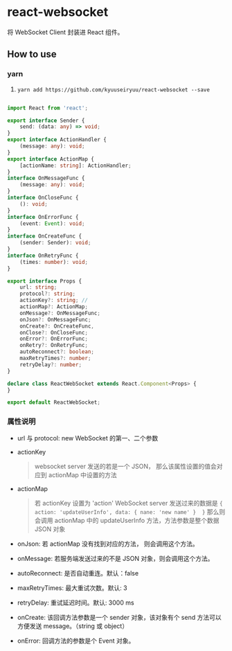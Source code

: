 # react-websocket
将 WebSocket Client 封装进 React 组件。

## How to use


### yarn
1. `yarn add https://github.com/kyuuseiryuu/react-websocket --save`

```typescript

import React from 'react';

export interface Sender {
    send: (data: any) => void;
}
export interface ActionHandler {
    (message: any): void;
}
export interface ActionMap {
    [actionName: string]: ActionHandler;
}
interface OnMessageFunc {
    (message: any): void;
}
interface OnCloseFunc {
    (): void;
}
interface OnErrorFunc {
    (event: Event): void;
}
interface OnCreateFunc {
    (sender: Sender): void;
}
interface OnRetryFunc {
    (times: number): void;
}

export interface Props {
    url: string;
    protocol?: string;
    actionKey?: string; // 
    actionMap?: ActionMap;
    onMessage?: OnMessageFunc;
    onJson?: OnMessageFunc;
    onCreate?: OnCreateFunc,
    onClose?: OnCloseFunc;
    onError?: OnErrorFunc;
    onRetry?: OnRetryFunc;
    autoReconnect?: boolean;
    maxRetryTimes?: number;
    retryDelay?: number;
}

declare class ReactWebSocket extends React.Component<Props> {
}

export default ReactWebSocket;

```

### 属性说明

- url 与 protocol: new WebSocket 的第一、二个参数
- actionKey
  > websocket server 发送的若是一个 JSON， 那么该属性设置的值会对应到 actionMap 中设置的方法

- actionMap
  > 若 actionKey 设置为 'action' WebSocket server 发送过来的数据是 `{ action: 'updateUserInfo', data: { nane: 'new name' }  }`
  > 那么则会调用 actionMap 中的 updateUserInfo 方法，方法参数是整个数据 JSON 对象
  
- onJson: 若 actionMap 没有找到对应的方法， 则会调用这个方法。
- onMessage: 若服务端发送过来的不是 JSON 对象，则会调用这个方法。
- autoReconnect: 是否自动重连。默认：false
- maxRetryTimes: 最大重试次数。默认: 3
- retryDelay: 重试延迟时间。默认: 3000 ms
- onCreate: 该回调方法参数是一个 sender 对象，该对象有个 send 方法可以方便发送 message。（string 或 object）
- onError: 回调方法的参数是个 Event 对象。
